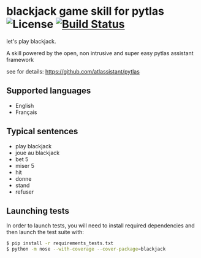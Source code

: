  blackjack game skill for pytlas ![License]( https://img.shields.io/badge/License-GPL%20v3-blue.svg) [![Build Status](https://travis-ci.org/atlassistant/pytlas-blackjack.svg?branch=master)](https://travis-ci.org/atlassistant/pytlas-blackjack)
===============================

let's play blackjack.

A skill powered by the open, non intrusive and super easy  pytlas assistant framework 

see for details: https://github.com/atlassistant/pytlas

Supported languages
-------------------
- English
- Français

Typical sentences
-----------------
- play blackjack
- joue au blackjack
- bet 5
- miser 5
- hit
- donne
- stand
- refuser

Launching tests
---------------
In order to launch tests, you will need to install required dependencies and then launch the test suite with:

```bash
$ pip install -r requirements_tests.txt
$ python -m nose --with-coverage --cover-package=blackjack
```
